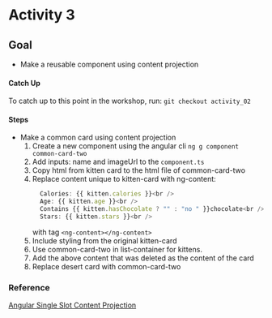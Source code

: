 # Activity 3

## Goal
- Make a reusable component using content projection

#### Catch Up
To catch up to this point in the workshop, run:
  `git checkout activity_02`

#### Steps
- Make a common card using content projection
    1. Create a new component using the angular cli 
      `ng g component common-card-two`
    2. Add inputs: name and imageUrl to the `component.ts`
    3. Copy html from kitten card to the html file of common-card-two
    4. Replace content unique to kitten-card with ng-content:
        ```ts
          Calories: {{ kitten.calories }}<br />
          Age: {{ kitten.age }}<br />
          Contains {{ kitten.hasChocolate ? "" : "no " }}chocolate<br />
          Stars: {{ kitten.stars }}<br />
        ```
        with tag  ` <ng-content></ng-content> `
    5. Include styling from the original kitten-card
    6. Use common-card-two in list-container for kittens.
    7. Add the above content that was deleted as the content of the card
    8. Replace desert card with common-card-two


### Reference
[Angular Single Slot Content Projection](https://angular.io/guide/content-projection#single-slot-content-projection)
